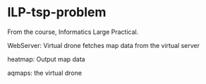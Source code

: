 # ILP-tsp-problem

From the course, Informatics Large Practical.

WebServer: Virtual drone fetches map data from the virtual server

heatmap: Output map data

aqmaps: the virtual drone
